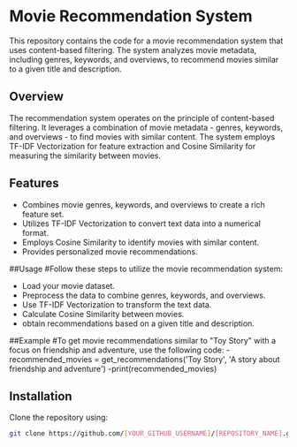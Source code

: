 # Movie Recommendation System

This repository contains the code for a movie recommendation system that uses content-based filtering. The system analyzes movie metadata, including genres, keywords, and overviews, to recommend movies similar to a given title and description.

## Overview

The recommendation system operates on the principle of content-based filtering. It leverages a combination of movie metadata - genres, keywords, and overviews - to find movies with similar content. The system employs TF-IDF Vectorization for feature extraction and Cosine Similarity for measuring the similarity between movies.

## Features

- Combines movie genres, keywords, and overviews to create a rich feature set.
- Utilizes TF-IDF Vectorization to convert text data into a numerical format.
- Employs Cosine Similarity to identify movies with similar content.
- Provides personalized movie recommendations.

##Usage
#Follow these steps to utilize the movie recommendation system:

- Load your movie dataset.
- Preprocess the data to combine genres, keywords, and overviews.
- Use TF-IDF Vectorization to transform the text data.
- Calculate Cosine Similarity between movies.
- obtain recommendations based on a given title and description.

##Example
#To get movie recommendations similar to "Toy Story" with a focus on friendship and adventure, use the following code:
-recommended_movies = get_recommendations('Toy Story', 'A story about friendship and adventure') 
-print(recommended_movies)


## Installation

Clone the repository using:

```bash
git clone https://github.com/[YOUR_GITHUB_USERNAME]/[REPOSITORY_NAME].git
